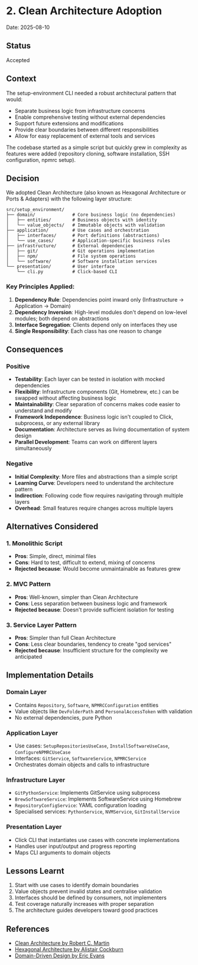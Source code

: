 # 2. Clean Architecture Adoption

Date: 2025-08-10

## Status

Accepted

## Context

The setup-environment CLI needed a robust architectural pattern that would:
- Separate business logic from infrastructure concerns
- Enable comprehensive testing without external dependencies
- Support future extensions and modifications
- Provide clear boundaries between different responsibilities
- Allow for easy replacement of external tools and services

The codebase started as a simple script but quickly grew in complexity as features were added (repository cloning, software installation, SSH configuration, npmrc setup).

## Decision

We adopted Clean Architecture (also known as Hexagonal Architecture or Ports & Adapters) with the following layer structure:

```shell
src/setup_environment/
├── domain/              # Core business logic (no dependencies)
│   ├── entities/        # Business objects with identity
│   └── value_objects/   # Immutable objects with validation
├── application/         # Use cases and orchestration
│   ├── interfaces/      # Port definitions (abstractions)
│   └── use_cases/       # Application-specific business rules
├── infrastructure/      # External dependencies
│   ├── git/             # Git operations implementation
│   ├── npm/             # File system operations
│   └── software/        # Software installation services
└── presentation/        # User interface
    └── cli.py           # Click-based CLI
```

### Key Principles Applied:

1. **Dependency Rule**: Dependencies point inward only (Infrastructure → Application → Domain)
2. **Dependency Inversion**: High-level modules don't depend on low-level modules; both depend on abstractions
3. **Interface Segregation**: Clients depend only on interfaces they use
4. **Single Responsibility**: Each class has one reason to change

## Consequences

### Positive

- **Testability**: Each layer can be tested in isolation with mocked dependencies
- **Flexibility**: Infrastructure components (Git, Homebrew, etc.) can be swapped without affecting business logic
- **Maintainability**: Clear separation of concerns makes code easier to understand and modify
- **Framework Independence**: Business logic isn't coupled to Click, subprocess, or any external library
- **Documentation**: Architecture serves as living documentation of system design
- **Parallel Development**: Teams can work on different layers simultaneously

### Negative

- **Initial Complexity**: More files and abstractions than a simple script
- **Learning Curve**: Developers need to understand the architecture pattern
- **Indirection**: Following code flow requires navigating through multiple layers
- **Overhead**: Small features require changes across multiple layers

## Alternatives Considered

### 1. Monolithic Script
- **Pros**: Simple, direct, minimal files
- **Cons**: Hard to test, difficult to extend, mixing of concerns
- **Rejected because**: Would become unmaintainable as features grew

### 2. MVC Pattern
- **Pros**: Well-known, simpler than Clean Architecture
- **Cons**: Less separation between business logic and framework
- **Rejected because**: Doesn't provide sufficient isolation for testing

### 3. Service Layer Pattern
- **Pros**: Simpler than full Clean Architecture
- **Cons**: Less clear boundaries, tendency to create "god services"
- **Rejected because**: Insufficient structure for the complexity we anticipated

## Implementation Details

### Domain Layer
- Contains `Repository`, `Software`, `NPMRCConfiguration` entities
- Value objects like `DevFolderPath` and `PersonalAccessToken` with validation
- No external dependencies, pure Python

### Application Layer
- Use cases: `SetupRepositoriesUseCase`, `InstallSoftwareUseCase`, `ConfigureNPMRCUseCase`
- Interfaces: `GitService`, `SoftwareService`, `NPMRCService`
- Orchestrates domain objects and calls to infrastructure

### Infrastructure Layer
- `GitPythonService`: Implements GitService using subprocess
- `BrewSoftwareService`: Implements SoftwareService using Homebrew
- `RepositoryConfigService`: YAML configuration loading
- Specialised services: `PythonService`, `NVMService`, `GitInstallService`

### Presentation Layer
- Click CLI that instantiates use cases with concrete implementations
- Handles user input/output and progress reporting
- Maps CLI arguments to domain objects

## Lessons Learnt

1. Start with use cases to identify domain boundaries
2. Value objects prevent invalid states and centralise validation
3. Interfaces should be defined by consumers, not implementers
4. Test coverage naturally increases with proper separation
5. The architecture guides developers toward good practices

## References

- [Clean Architecture by Robert C. Martin](https://blog.cleancoder.com/uncle-bob/2012/08/13/the-clean-architecture.html)
- [Hexagonal Architecture by Alistair Cockburn](https://alistair.cockburn.us/hexagonal-architecture/)
- [Domain-Driven Design by Eric Evans](https://www.domainlanguage.com/ddd/)